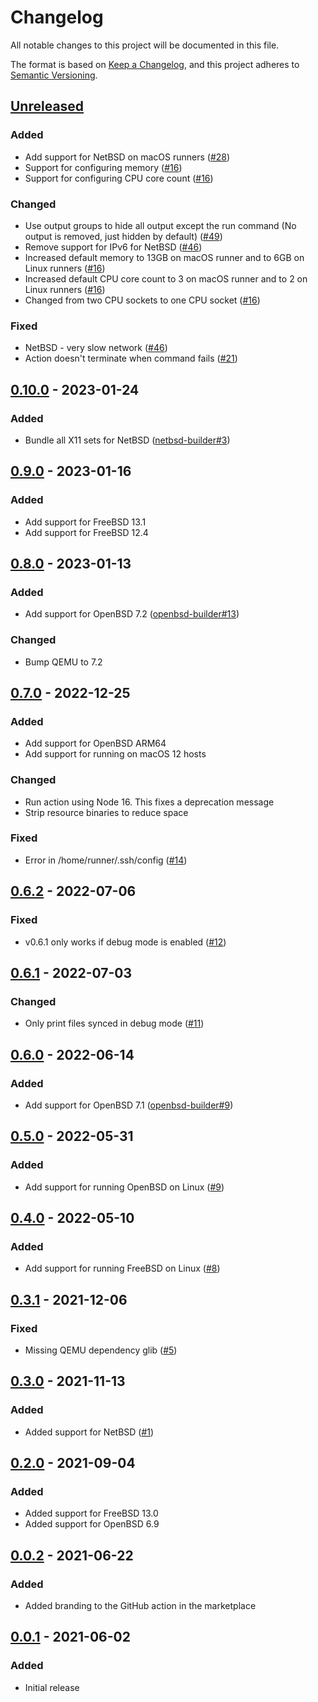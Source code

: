 # Changelog
All notable changes to this project will be documented in this file.

The format is based on [Keep a Changelog](https://keepachangelog.com/en/1.0.0/),
and this project adheres to [Semantic Versioning](https://semver.org/spec/v2.0.0.html).

## [Unreleased]
### Added
- Add support for NetBSD on macOS runners ([#28](https://github.com/cross-platform-actions/action/issues/28))
- Support for configuring memory ([#16](https://github.com/cross-platform-actions/action/issues/16))
- Support for configuring CPU core count ([#16](https://github.com/cross-platform-actions/action/issues/17))

### Changed
- Use output groups to hide all output except the run command
    (No output is removed, just hidden by default) ([#49](https://github.com/cross-platform-actions/action/issues/49))
- Remove support for IPv6 for NetBSD ([#46](https://github.com/cross-platform-actions/action/issues/46))
- Increased default memory to 13GB on macOS runner and to 6GB on Linux runners ([#16](https://github.com/cross-platform-actions/action/issues/16))
- Increased default CPU core count to 3 on macOS runner and to 2 on Linux runners ([#16](https://github.com/cross-platform-actions/action/issues/17))
- Changed from two CPU sockets to one CPU socket ([#16](https://github.com/cross-platform-actions/action/issues/17))

### Fixed
- NetBSD - very slow network ([#46](https://github.com/cross-platform-actions/action/issues/46))
- Action doesn't terminate when command fails ([#21](https://github.com/cross-platform-actions/action/issues/21))

## [0.10.0] - 2023-01-24
### Added
- Bundle all X11 sets for NetBSD ([netbsd-builder#3](https://github.com/cross-platform-actions/netbsd-builder/issues/3))

## [0.9.0] - 2023-01-16
### Added
- Add support for FreeBSD 13.1
- Add support for FreeBSD 12.4

## [0.8.0] - 2023-01-13
### Added
- Add support for OpenBSD 7.2 ([openbsd-builder#13](https://github.com/cross-platform-actions/openbsd-builder/issues/13))

### Changed
- Bump QEMU to 7.2

## [0.7.0] - 2022-12-25
### Added
- Add support for OpenBSD ARM64
- Add support for running on macOS 12 hosts

### Changed
- Run action using Node 16. This fixes a deprecation message
- Strip resource binaries to reduce space

### Fixed
- Error in /home/runner/.ssh/config ([#14](https://github.com/cross-platform-actions/action/issues/14))

## [0.6.2] - 2022-07-06
### Fixed
- v0.6.1 only works if debug mode is enabled ([#12](https://github.com/cross-platform-actions/action/issues/12))

## [0.6.1] - 2022-07-03
### Changed
- Only print files synced in debug mode ([#11](https://github.com/cross-platform-actions/action/issues/11))

## [0.6.0] - 2022-06-14
### Added
- Add support for OpenBSD 7.1 ([openbsd-builder#9](https://github.com/cross-platform-actions/openbsd-builder/pull/9))

## [0.5.0] - 2022-05-31
### Added
- Add support for running OpenBSD on Linux ([#9](https://github.com/cross-platform-actions/action/issues/9))

## [0.4.0] - 2022-05-10
### Added
- Add support for running FreeBSD on Linux ([#8](https://github.com/cross-platform-actions/action/issues/8))

## [0.3.1] - 2021-12-06
### Fixed
- Missing QEMU dependency glib ([#5](https://github.com/cross-platform-actions/action/issues/5))

## [0.3.0] - 2021-11-13
### Added
- Added support for NetBSD ([#1](https://github.com/cross-platform-actions/action/issues/1))

## [0.2.0] - 2021-09-04
### Added
- Added support for FreeBSD 13.0
- Added support for OpenBSD 6.9

## [0.0.2] - 2021-06-22
### Added
- Added branding to the GitHub action in the marketplace

## [0.0.1] - 2021-06-02
### Added
- Initial release

[Unreleased]: https://github.com/olivierlacan/keep-a-changelog/compare/v0.10.0...HEAD

[0.10.0]: https://github.com/cross-platform-actions/action/compare/v0.9.0...v0.10.0
[0.9.0]: https://github.com/cross-platform-actions/action/compare/v0.8.0...v0.9.0
[0.8.0]: https://github.com/cross-platform-actions/action/compare/v0.7.0...v0.8.0
[0.7.0]: https://github.com/cross-platform-actions/action/compare/v0.6.0...v0.7.0
[0.6.2]: https://github.com/cross-platform-actions/action/compare/v0.6.1...v0.6.2
[0.6.1]: https://github.com/cross-platform-actions/action/compare/v0.6.0...v0.6.1
[0.6.0]: https://github.com/cross-platform-actions/action/compare/v0.5.0...v0.6.0
[0.5.0]: https://github.com/cross-platform-actions/action/compare/v0.4.0...v0.5.0
[0.4.0]: https://github.com/cross-platform-actions/action/compare/v0.3.1...v0.4.0
[0.3.1]: https://github.com/cross-platform-actions/action/compare/v0.3.0...v0.3.1
[0.3.0]: https://github.com/cross-platform-actions/action/compare/v0.2.0...v0.3.0
[0.2.0]: https://github.com/cross-platform-actions/action/compare/v0.0.2...v0.2.0
[0.0.2]: https://github.com/cross-platform-actions/action/compare/v0.0.1...v0.0.2
[0.0.1]: https://github.com/cross-platform-actions/action/releases/tag/v0.0.1
